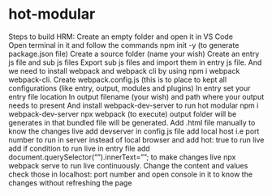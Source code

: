 # hot-modular
Steps to build HRM:
    Create an empty folder and open it in VS Code  
    Open terminal in it and follow the commands
    npm init -y (to generate package.json file)
	Create a source folder (name your wish)
	Create an entry js file and sub js files
	Export sub js files and import them in entry js file.
	And we need to install webpack and webpack cli by using npm i webpack webpack-cli.
	Create webpack.config.js (this is to place to kept all configurations (like entry, output, modules and plugins)
	In entry set your entry file location
	In output filename (your wish) and path where your output needs to present
	And install webpack-dev-server to run hot modular npm i webpack-dev-server
	npx webpack (to execute) output folder will be generates in that bundled file will be generated.
	Add .html file manually to know the changes live
	add devserver in config.js file add local host i.e port number to run in server instead of local browser and add hot: true to run live
	add if condition to run live in entry file
	add document.querySelector(“”).innerText=””; to make changes live
	npx webpack serve to run live continuously.
  Change the content and values check those in localhost: port number and open console in it to know the changes without refreshing the page
